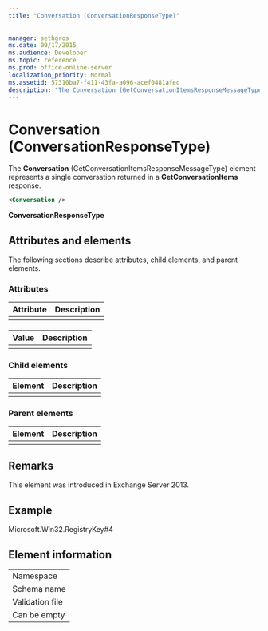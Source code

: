 ```yaml
---
title: "Conversation (ConversationResponseType)"
 
 
manager: sethgros
ms.date: 09/17/2015
ms.audience: Developer
ms.topic: reference
ms.prod: office-online-server
localization_priority: Normal
ms.assetid: 57310ba7-f411-43fa-a096-acef0481afec
description: "The Conversation (GetConversationItemsResponseMessageType) element represents a single conversation returned in a GetConversationItems response."
---
```


# Conversation (ConversationResponseType)

The **Conversation** (GetConversationItemsResponseMessageType) element represents a single conversation returned in a **GetConversationItems** response. 
  
```XML
<Conversation />
```

 **ConversationResponseType**
## Attributes and elements

The following sections describe attributes, child elements, and parent elements.
  
### Attributes

|**Attribute**|**Description**|
|:-----|:-----|
|||
   
#### 

|**Value**|**Description**|
|:-----|:-----|
|||
   
### Child elements

|**Element**|**Description**|
|:-----|:-----|
|||
   
### Parent elements

|**Element**|**Description**|
|:-----|:-----|
|||
   
## Remarks

This element was introduced in Exchange Server 2013.
  
## Example

Microsoft.Win32.RegistryKey#4
  
## Element information

||
|:-----|
|Namespace  <br/> |
|Schema name  <br/> |
|Validation file  <br/> |
|Can be empty  <br/> |
   

